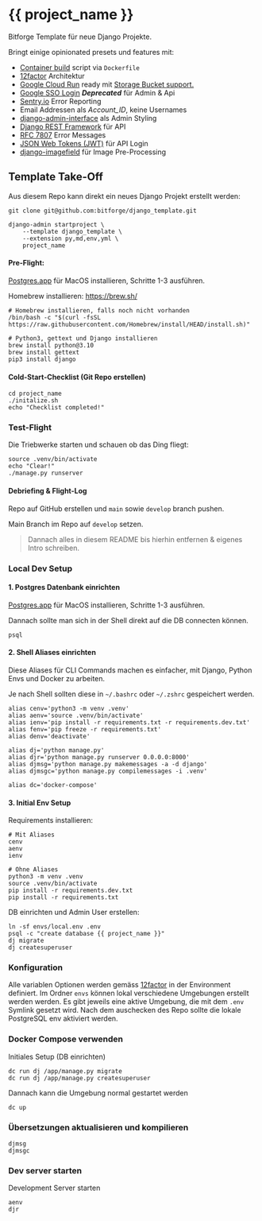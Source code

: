{{ project_name }}
==================

Bitforge Template für neue Django Projekte.

Bringt einige opinionated presets und features mit:

- [Container build](https://docs.docker.com/engine/reference/builder/) script via `Dockerfile`
- [12factor](https://12factor.net) Architektur
- [Google Cloud Run](https://cloud.google.com/run) ready mit [Storage Bucket support.](https://django-storages.readthedocs.io/en/latest/backends/gcloud.html)
- [Google SSO Login](https://developers.google.com/identity/sign-in/web) ***Deprecated*** für Admin & Api
- [Sentry.io](https://sentry.io/) Error Reporting
- Email Addressen als *Account_ID*, keine Usernames
- [django-admin-interface](https://github.com/fabiocaccamo/django-admin-interface) als Admin Styling
- [Django REST Framework](https://www.django-rest-framework.org/) für API
- [RFC 7807](https://blog.codecentric.de/2019/09/rest-standardisierte-fehlermeldungen-mittels-rfc-7807-problem-details/) Error Messages
- [JSON Web Tokens (JWT)](https://jwt.io/) für API Login
- [django-imagefield](https://github.com/matthiask/django-imagefield) für Image Pre-Processing

## Template Take-Off

Aus diesem Repo kann direkt ein neues Django Projekt erstellt werden:

    git clone git@github.com:bitforge/django_template.git

    django-admin startproject \
        --template django_template \
        --extension py,md,env,yml \
        project_name


#### Pre-Flight:

[Postgres.app](https://postgresapp.com) für MacOS installieren, Schritte 1-3 ausführen.

Homebrew installieren: https://brew.sh/

    # Homebrew installieren, falls noch nicht vorhanden
    /bin/bash -c "$(curl -fsSL https://raw.githubusercontent.com/Homebrew/install/HEAD/install.sh)"

    # Python3, gettext und Django installieren
    brew install python@3.10
    brew install gettext
    pip3 install django

#### Cold-Start-Checklist (Git Repo erstellen)

    cd project_name
    ./initalize.sh
    echo "Checklist completed!"

### Test-Flight

Die Triebwerke starten und schauen ob das Ding fliegt:

    source .venv/bin/activate
    echo "Clear!"
    ./manage.py runserver


#### Debriefing & Flight-Log

Repo auf GitHub erstellen und `main` sowie `develop` branch pushen.

Main Branch im Repo auf `develop` setzen.

> Dannach alles in diesem README bis hierhin entfernen & eigenes Intro schreiben.




### Local Dev Setup

#### 1. Postgres Datenbank einrichten

[Postgres.app](https://postgresapp.com) für MacOS installieren, Schritte 1-3 ausführen.

Dannach sollte man sich in der Shell direkt auf die DB connecten können.

    psql


#### 2. Shell Aliases einrichten

Diese Aliases für CLI Commands machen es einfacher, mit Django, Python Envs und Docker zu arbeiten.

Je nach Shell sollten diese in `~/.bashrc` oder `~/.zshrc` gespeichert werden.

    alias cenv='python3 -m venv .venv'
    alias aenv='source .venv/bin/activate'
    alias ienv='pip install -r requirements.txt -r requirements.dev.txt'
    alias fenv='pip freeze -r requirements.txt'
    alias denv='deactivate'

    alias dj='python manage.py'
    alias djr='python manage.py runserver 0.0.0.0:8000'
    alias djmsg='python manage.py makemessages -a -d django'
    alias djmsgc='python manage.py compilemessages -i .venv'

    alias dc='docker-compose'


#### 3. Initial Env Setup

Requirements installieren:

    # Mit Aliases
    cenv
    aenv
    ienv

    # Ohne Aliases
    python3 -m venv .venv
    source .venv/bin/activate
    pip install -r requirements.dev.txt
    pip install -r requirements.txt

DB einrichten und Admin User erstellen:

    ln -sf envs/local.env .env
    psql -c "create database {{ project_name }}"
    dj migrate
    dj createsuperuser


### Konfiguration

Alle variablen Optionen werden gemäss [12factor](https://12factor.net/config) in der Environment definiert.
Im Ordner `envs` können lokal verschiedene Umgebungen erstellt werden werden.
Es gibt jeweils eine aktive Umgebung, die mit dem `.env` Symlink gesetzt wird.
Nach dem auschecken des Repo sollte die lokale PostgreSQL env aktiviert werden.


### Docker Compose verwenden

Initiales Setup (DB einrichten)

    dc run dj /app/manage.py migrate
    dc run dj /app/manage.py createsuperuser

Dannach kann die Umgebung normal gestartet werden

    dc up


### Übersetzungen aktualisieren und kompilieren

    djmsg
    djmsgc


### Dev server starten

Development Server starten

    aenv
    djr

